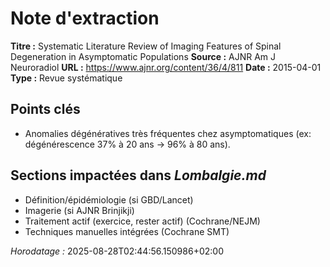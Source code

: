 # Note d'extraction
**Titre :** Systematic Literature Review of Imaging Features of Spinal Degeneration in Asymptomatic Populations
**Source :** AJNR Am J Neuroradiol
**URL :** https://www.ajnr.org/content/36/4/811
**Date :** 2015-04-01
**Type :** Revue systématique

## Points clés
- Anomalies dégénératives très fréquentes chez asymptomatiques (ex: dégénérescence 37% à 20 ans → 96% à 80 ans).

## Sections impactées dans *Lombalgie.md*
- Définition/épidémiologie (si GBD/Lancet)
- Imagerie (si AJNR Brinjikji)
- Traitement actif (exercice, rester actif) (Cochrane/NEJM)
- Techniques manuelles intégrées (Cochrane SMT)

*Horodatage :* 2025-08-28T02:44:56.150986+02:00
